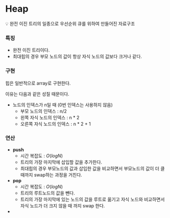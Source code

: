 # Heap

<aside>
💡 완전 이진 트리의 일종으로 우선순위 큐를 위하여 만들어진 자료구조

</aside>

### 특징

- 완전 이진 트리이다.
- 최대힙의 경우 부모 노드의 값이 항상 자식 노드의 값보다 크거나 같다.

### 구현

힙은 일반적으로 array로 구현한다.

이유는 다음과 같은 성질 때문이다.

- 노드의 인덱스가 n일 때 (0번 인덱스는 사용하지 않음)
    - 부모 노드의 인덱스 : n/2
    - 왼쪽 자식 노드의 인덱스 : n * 2
    - 오른쪽 자식 노드의 인덱스 : n * 2 + 1

### 연산

- ********push********
    - 시간 복잡도 : $O(logN)$
    - 트리의 가장 마지막에 삽입할 값을 추가한다.
    - 최대힙의 경우 부모노드의 값과 삽입한 값을 비교하면서 부모노드의 값이 더 클 때까지 swap하는 과정을 거친다.
- **pop**
    - 시간 복잡도 : $O(logN)$
    - 트리의 루트노드의 값을 뺀다.
    - 트리의 가장 마지막에 있는 노드의 값을 루트로 옮기고 자식 노드와 비교하면서 자식 노드가 더 크지 않을 때 까지 swap 한다.
-
